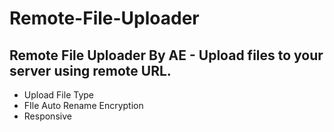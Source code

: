 # Remote-File-Uploader
Remote File Uploader By AE - Upload files to your server using remote URL.
----
- Upload File Type
- FIle Auto Rename Encryption
- Responsive
